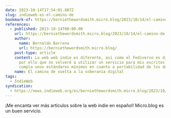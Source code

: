 ```yaml
---
date: 2023-10-14T17:54:01.807Z
slug: indieweb-es-el-camino-de
bookmark-of: https://berniethewordsmith.micro.blog/2023/10/14/el-camino-de.html
references:
  - published: 2023-10-14T00:00:00
    url: https://berniethewordsmith.micro.blog/2023/10/14/el-camino-de.html
    author:
      name: Bernaldo Barrena
      url: https://berniethewordsmith.micro.blog/
    post-type: article
    content: La web web indie es diferente, así como el Fediverso es diferente. Es
      por ello que no volveré a utilizar un servicio para mis escritos que no
      cumpla unos estándares mínimos en cuanto a portabilidad de los datos.
    name: El camino de vuelta a la soberanía digital
tags:
  - IndieWeb
syndication:
  - https://news.indieweb.org/es/berniethewordsmith.micro.blog/2023/10/14/el-camino-de.html
---
```

¡Me encanta ver más artículos sobre la web indie en español! Micro.blog es un buen servicio.
